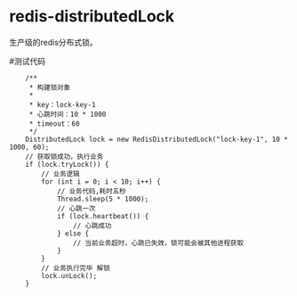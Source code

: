 # redis-distributedLock
生产级的redis分布式锁。


#测试代码

        /**
         * 构建锁对象
         * 
         * key：lock-key-1
         * 心跳时间：10 * 1000
         * timeout：60
         */
        DistributedLock lock = new RedisDistributedLock("lock-key-1", 10 * 1000, 60);
        // 获取锁成功，执行业务
        if (lock.tryLock()) {
            // 业务逻辑
            for (int i = 0; i < 10; i++) {
                // 业务代码,耗时五秒
                Thread.sleep(5 * 1000);
                // 心跳一次
                if (lock.heartbeat()) {
                    // 心跳成功
                } else {
                    // 当前业务超时，心跳已失效，锁可能会被其他进程获取
                }
            }
            // 业务执行完毕 解锁
            lock.unLock();
        }
